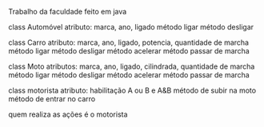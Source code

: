 Trabalho da faculdade feito em java


class Automóvel
atributo: marca, ano, ligado
método ligar
método desligar

class Carro
atributo: marca, ano, ligado, potencia, quantidade de marcha
método ligar
método desligar
método acelerar
método passar de marcha

class Moto
atributos: marca, ano, ligado, cilindrada, quantidade de marcha
método ligar
método desligar
método acelerar
método passar de marcha

class motorista
atributo: habilitação A ou B e A&B
método de subir na moto
método de entrar no carro

quem realiza as ações é o motorista
